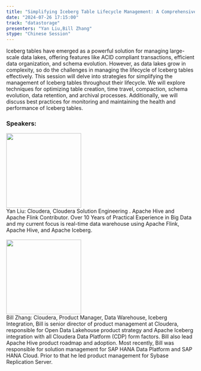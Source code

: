 ```yaml
---
title: "Simplifying Iceberg Table Lifecycle Management: A Comprehensive Approach"
date: "2024-07-26 17:15:00" 
track: "datastorage"
presenters: "Yan Liu,Bill Zhang"
stype: "Chinese Session"
---
```

Iceberg tables have emerged as a powerful solution for managing large-scale data lakes, offering features like ACID compliant transactions, efficient data organization, and schema evolution. However, as data lakes grow in complexity, so do the challenges in managing the lifecycle of Iceberg tables effectively.
This session will delve into strategies for simplifying the management of Iceberg tables throughout their lifecycle. We will explore techniques for optimizing table creation, time travel, compaction, schema evolution, data retention, and archival processes. Additionally, we will discuss best practices for monitoring and maintaining the health and performance of Iceberg tables.
 ### Speakers: 
 <img src="https://sessionize.com/image/7f2b-400o400o1-nuJLtj28mqNhmWTXfrjWMp.jpg" width="200" /><br>Yan Liu: Cloudera, Cloudera Solution Engineering . Apache Hive and Apache Flink Contributor. Over 10 Years of Practical Experience in Big Data and my current focus is real-time data warehouse using Apache Flink, Apache Hive, and Apache Iceberg.
 <br><br><img src="https://sessionize.com/image/e28e-400o400o1-3b8FgBdqvgtKZzMoE9etw3.jpg" width="200" /><br>Bill Zhang: Cloudera, Product Manager, Data Warehouse, Iceberg Integration, Bill is senior director of product management at Cloudera, responsible for Open Data Lakehouse product strategy and Apache Iceberg integration with all Cloudera Data Platform (CDP) form factors.  Bill also lead Apache Hive product roadmap and adoption.  Most recently, Bill was responsible for solution management for SAP HANA Data Platform and SAP HANA Cloud. Prior to that he led product management for Sybase Replication Server.
 <br><br>